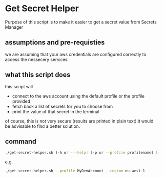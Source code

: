 # Get Secret Helper

Purpose of this script is to make it easier to get a secret value from Secrets Manager

## assumptions and pre-requisties

we are assuming that your aws credentials are configured correctly to access the nessecery services.

## what this script does

this script will

- connect to the aws account using the default profile or the profile provided
- fetch back a list of secrets for you to choose from
- print the value of that secret in the terminal

of course, this is not very secure (results are printed in plain text) it would be advisable to find a better solution.

## command

```bash
./get-secret-helper.sh [-h or ---help] [-p or --profile profilename] [-r or --region awsregion]
```

e.g.

```bash
./get-secret-helper.sh --profile MyDevAccount --region eu-west-1
```